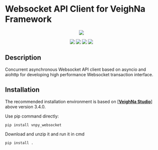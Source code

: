 # Websocket API Client for VeighNa Framework

<p align="center">
  <img src ="https://vnpy.oss-cn-shanghai.aliyuncs.com/vnpy-logo.png"/>
</p>

<p align="center">
    <img src ="https://img.shields.io/badge/version-1.0.5-blueviolet.svg"/>
    <img src ="https://img.shields.io/badge/platform-windows|linux|macos-yellow.svg"/>
    <img src ="https://img.shields.io/badge/python-3.7|3.8|3.9|3.10-blue.svg" />
    <img src ="https://img.shields.io/github/license/vnpy/vnpy.svg?color=orange"/>
</p>

## Description

Concurrent asynchronous Websocket API client based on asyncio and aiohttp for developing high performance Websocket transaction interface.

## Installation

The recommended installation environment is based on [[**VeighNa Studio**](https://github.com/paperswithbacktest/vnpy)] above version 3.4.0.

Use pip command directly:

```bash
pip install vnpy_websocket
```

Download and unzip it and run it in cmd

```bash
pip install .
```

